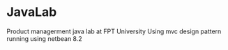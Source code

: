 # JavaLab


Product managerment java lab at FPT University
Using mvc design pattern
running using netbean 8.2
